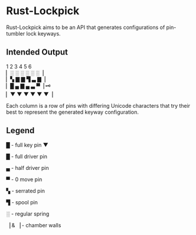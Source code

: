 # Rust-Lockpick
Rust-Lockpick aims to be an API that generates configurations of pin-tumbler lock keyways.

## Intended Output
 1 2 3 4 5 6  
▏░ ░ ░ ░ ░ ░▕  
▏▚ ▇ ▇ ▜ ▃ ▇▕  
▏█ ▄ ▇ ▄ ▃ ▀▕ 🗝  
▏▼ ▼ ▼ ▼ ▼ ▼▕  

Each column is a row of pins with differing Unicode characters that try their best to represent the generated keyway configuration.

## Legend
█ - full key pin
▼

█ - full driver pin

▄ - half driver pin

▀ - 0 move pin

▚ - serrated pin

▜ - spool pin

░ - regular spring

▕ & ▕ - chamber walls